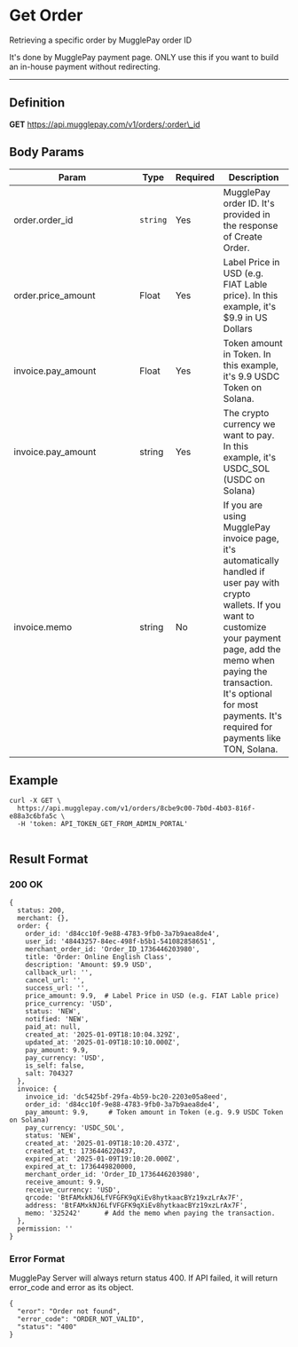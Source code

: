 # Get Order

Retrieving a specific order by MugglePay order ID

It's done by MugglePay payment page. ONLY use this if you want to build an in-house payment without redirecting.

***

## Definition

**GET** https://api.mugglepay.com/v1/orders/:order\_id

## Body Params

<table><thead><tr><th width="211">Param</th><th>Type</th><th>Required</th><th>Description</th></tr></thead><tbody><tr><td>order.order_id</td><td><code>string</code></td><td>Yes</td><td>MugglePay order ID. It's provided in the response of Create Order.</td></tr><tr><td>order.price_amount</td><td>Float</td><td>Yes</td><td>Label Price in USD (e.g. FIAT Lable price). In this example, it's $9.9 in US Dollars</td></tr><tr><td>invoice.pay_amount</td><td>Float</td><td>Yes</td><td>Token amount in Token. In this example, it's 9.9 USDC Token on Solana.  </td></tr><tr><td>invoice.pay_amount</td><td>string</td><td>Yes</td><td>The crypto currency we want to pay. In this example, it's USDC_SOL (USDC on Solana)</td></tr><tr><td>invoice.memo</td><td>string</td><td>No</td><td>If you are using MugglePay invoice page, it's automatically handled if user pay with crypto wallets. If you want to customize your payment page, add the memo when paying the transaction. It's optional for most  payments. It's required for payments like TON, Solana.</td></tr></tbody></table>

## Example

```
curl -X GET \
  https://api.mugglepay.com/v1/orders/8cbe9c00-7b0d-4b03-816f-e88a3c6bfa5c \
  -H 'token: API_TOKEN_GET_FROM_ADMIN_PORTAL'
	
```

## Result Format

### 200 OK

```
{
  status: 200,
  merchant: {},
  order: {
    order_id: 'd84cc10f-9e88-4783-9fb0-3a7b9aea8de4',
    user_id: '48443257-84ec-498f-b5b1-541082858651',
    merchant_order_id: 'Order_ID_1736446203980',
    title: 'Order: Online English Class',
    description: 'Amount: $9.9 USD',
    callback_url: '',
    cancel_url: '',
    success_url: '',
    price_amount: 9.9,  # Label Price in USD (e.g. FIAT Lable price)
    price_currency: 'USD',
    status: 'NEW',
    notified: 'NEW',
    paid_at: null,
    created_at: '2025-01-09T18:10:04.329Z',
    updated_at: '2025-01-09T18:10:10.000Z',
    pay_amount: 9.9,
    pay_currency: 'USD',
    is_self: false,
    salt: 704327
  },
  invoice: {
    invoice_id: 'dc5425bf-29fa-4b59-bc20-2203e05a8eed',
    order_id: 'd84cc10f-9e88-4783-9fb0-3a7b9aea8de4',
    pay_amount: 9.9,     # Token amount in Token (e.g. 9.9 USDC Token on Solana)
    pay_currency: 'USDC_SOL',
    status: 'NEW',
    created_at: '2025-01-09T18:10:20.437Z',
    created_at_t: 1736446220437,
    expired_at: '2025-01-09T19:10:20.000Z',
    expired_at_t: 1736449820000,
    merchant_order_id: 'Order_ID_1736446203980',
    receive_amount: 9.9,
    receive_currency: 'USD',
    qrcode: 'BtFAMxkNJ6LfVFGFK9qXiEv8hytkaacBYz19xzLrAx7F',
    address: 'BtFAMxkNJ6LfVFGFK9qXiEv8hytkaacBYz19xzLrAx7F',
    memo: '325242'      # Add the memo when paying the transaction.
  },
  permission: ''
}
```

### Error Format

MugglePay Server will always return status 400. If API failed, it will return error\_code and error as its object.

```
{
  "eror": "Order not found",
  "error_code": "ORDER_NOT_VALID",
  "status": "400"
}
```
